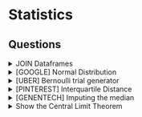 # Statistics

## Questions

<details>

<summary>JOIN Dataframes</summary>

Can you tell me the ways in which 2 pandas data frames can be joined?

**Answer**

* merge() is used to combine two (or more) dataframes on the basis of values of common columns (indices can also be used, use left\_index=True and/or right\_index=True)
* concat() is used to append one (or more) dataframes one below the other (or sideways, depending on whether the axis option is set to 0 or 1).
* join() is used to merge 2 dataframes on the basis of the index; instead of using merge() with the option left\_index=True we can use join().

</details>

<details>

<summary>[GOOGLE] Normal Distribution</summary>

Write a function to generate N samples from a normal distribution and plot the histogram.

**Answer**

```python
import numpy as np
import numpy as np
import matplotlib.pyplot as plt

def generate_samples(n, mean, std):
  """Generates N samples from a normal distribution with mean `mean` and standard deviation `std`."""
  return np.random.normal(mean, std, n)

def plot_histogram(samples):
  """Plots a histogram of the given samples."""
  plt.hist(samples, bins=100)
  plt.show()

# Generate 100 samples from a normal distribution with mean 0 and standard deviation 1.
samples = generate_samples(1000, 0, 1)

# Plot the histogram of the samples.
plot_histogram(samples)
```

</details>

<details>

<summary>[UBER] Bernoulli trial generator</summary>

Given a random Bernoulli trial generator, write a function to return a value sampled from a normal distribution.

**Answer**

```python
# *Solution recieved from the community via [merge request](https://github.com/dipranjan/dsinterviewqns/pull/5)*

import numpy as np
import pandas as pd
import matplotlib.pyplot as plt

# straightforward using the central limit theorem.

p = .5
n = 10000

# returns standard normal output via the central limit theorem
def standard_normal_output(p,n):
    bernoulli_mean = p
    bernoulli_variance = p*(1-p)
    bernoulli_std = abs(np.sqrt(bernoulli_variance))
    sample = np.random.binomial(size = n, n = 1, p = p)
    return (sample.mean() - bernoulli_mean)/(bernoulli_std/np.sqrt(n))

# now we plot this output 10000 times to indeed show it is a standard normal distribution
def plot_output():
    outputs=[]
    for i in range(0,n):
        outputs.append(standard_normal_output(p=p,n=n))
    num_bins = 20
    plt.hist(outputs, bins=num_bins, facecolor='blue', alpha=0.5)
    plt.show() 
plot_output()
```

</details>

<details>

<summary>[PINTEREST] Interquartile Distance</summary>

Given an array of unsorted random numbers (decimals) find the interquartile distance.

**Answer**

```python
# Interquartile distance is the difference between first and third quartile

# first let's generate a list of random numbers

import random
import numpy as np

li = [round(random.uniform(33.33, 66.66), 2) for i in range(50)]
print(li)

qtl_1 = np.quantile(li,.25)
qtl_3 = np.quantile(li,.75)

print("Interquartile distance: ", qtl_1 - qtl_3)
```

</details>

<details>

<summary>[GENENTECH] Imputing the median</summary>

Write a function cheese\_median to impute the median price of the selected California cheeses in place of the missing values. You may assume at least one cheese is not missing its price.

**Answer**

```python
import pandas as pd

cheeses = {"Name": ["Bohemian Goat", "Central Coast Bleu", "Cowgirl Mozzarella", "Cypress Grove Cheddar", "Oakdale Colby"], "Price" : [15.00, None, 30.00, None, 45.00]}

df_cheeses = pd.DataFrame(cheeses)
```

</details>

<details>

<summary>Show the Central Limit Theorem</summary>

In order to do this we will start with a non-normal distribution example the uniform distribution. Next, we will sample that distribution and get the mean of the sample, we will do this repeatedly. As per the central limit theorem the plot of the means will resemble a normal distribution.

**Answer**

```python
import numpy as np
import pandas as pd
import matplotlib.pyplot as plt

def sampling(n):
    # Create sample from uniform distribution
    sample = np.random.uniform(size=n, low = 1, high = 6)
    return sample.mean() #3.5 subtract the population mean if you want mean=0 for the normal distribution

# now we sample this 10000 times to indeed show it is a standard normal distribution
def plot_output(n):
    outputs=[]
    for i in range(0,n):
        outputs.append(sampling(30))
    num_bins = 20
    plt.hist(outputs, bins=num_bins, facecolor='blue', alpha=0.5)
    plt.title("Sample")
    plt.show() 

plot_output(10000)

```

&#x20;![](<../.gitbook/assets/image (1) (1) (1).png>)

</details>
